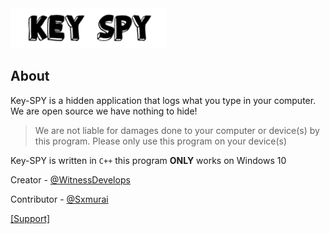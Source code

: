 <img src="IMG/keyspylogo.png" width = "250" length = "600">
                                                
                                                

## About

Key-SPY is a hidden application that logs what you type in your computer. We are open source we have nothing to hide! 
> We are not liable for damages done to your computer or device(s) by this program. Please only use this program on your device(s)

Key-SPY is written in `C++` this program __ONLY__ works on Windows 10
<br/>
<p>Creator - <a href="https://github.com/WitnessDevelops">@WitnessDevelops</a></p>                                                   
<p>Contributor - <a href="https://github.com/Sxmurai">@Sxmurai</a></p>

<p><a href="https://discord.gg/8YtTqrM">[Support]</a><br /></p>

